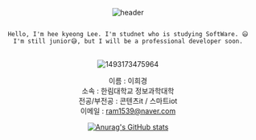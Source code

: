 

<div align=center>
  
![header](https://capsule-render.vercel.app/api?type=waving&color=timeAuto&height=300&section=header&text=This%20is%20HK&fontSize=30)


<pre>
<code>
Hello, I'm hee kyeong Lee. I'm studnet who is studying SoftWare. 😃
I'm still junior😅, but I will be a professional developer soon.
</code>
</pre>


![1493173475964](https://user-images.githubusercontent.com/94611724/198195824-3c5aa0b5-abd2-40f4-8491-1979a1934738.gif)

이름 : 이희경<br>
소속 : 한림대학교 정보과학대학<br>
전공/부전공 : 콘텐츠it / 스마트iot<br>
이메일 : ram1539@naver.com<br>
  
  
[![Anurag's GitHub stats](https://github-readme-stats.vercel.app/api?username=mmm5910)](https://github.com/anuraghazra/github-readme-stats)
  
</div>
